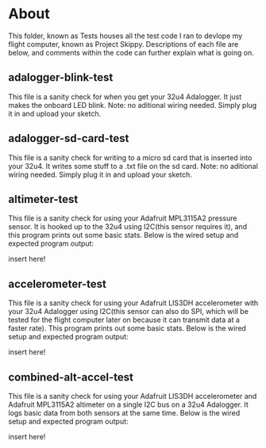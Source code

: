 # About
This folder, known as Tests houses all the test code I ran to devlope my flight computer, known as Project Skippy. Descriptions of each file are below, and comments within the code can further explain what is going on.
## adalogger-blink-test
This file is a sanity check for when you get your 32u4 Adalogger. It just makes the onboard LED blink. 
Note: no aditional wiring needed. Simply plug it in and upload your sketch.
## adalogger-sd-card-test
This file is a sanity check for writing to a micro sd card that is inserted into your 32u4. It writes some stuff to a .txt file on the sd card.
Note: no aditional wiring needed. Simply plug it in and upload your sketch.
## altimeter-test
This file is a sanity check for using your Adafruit MPL3115A2 pressure sensor. It is hooked up to the 32u4 using I2C(this sensor requires it), and this program prints out some basic stats.
Below is the wired setup and expected program output:

insert here!

## accelerometer-test
This file is a sanity check for using your Adafruit LIS3DH accelerometer with your 32u4 Adalogger using I2C(this sensor can also do SPI, which will be tested for the flight computer later on because it can transmit data at a faster rate). This program prints out some basic stats.
Below is the wired setup and expected program output:

insert here!

## combined-alt-accel-test
This file is a sanity check for using your Adafruit LIS3DH accelerometer and Adafruit MPL3115A2 altimeter on a single I2C bus on a 32u4 Adalogger. It logs basic data from both sensors at the same time.
Below is the wired setup and expected program output:

insert here!

